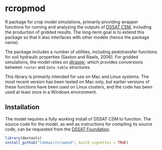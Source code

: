 # rcropmod

R package for crop model simulations, primarily providing wrapper functions for running and analyzing the outputs of [DSSAT CSM](http://dssat.net), including the production of gridded results. The long-term goal is to extend this package so that it also interfaces with other models (hence the package name). 

The package includes a number of utilities, including pedotransfer functions for soil hydraulic properties (Saxton and Rawls, 2006). For gridded simulations, the model relies on [dtraster](https://github.com/ldemaz/dtraster), which provides conversions between `raster` and `data.table` structures. 

This library is primarily intended for use on Mac and Linux systems. The most recent version has been tested on Mac only, but earlier versions of these functions have been used on Linux clusters, and the code has been used at least once in a Windows environment. 

## Installation
The model requires a fully working install of DSSAT CSM to function. The source code for the model, as well as instructions for compiling its source code, can be requested from the [DSSAT Foundation](http://dssat.net).

```r
library(devtools)
install_github("ldemaz/rcropmod", build_vignettes = TRUE)
```

